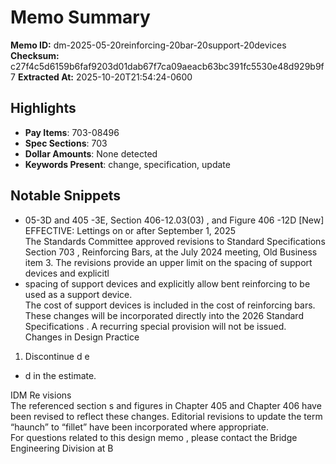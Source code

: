 # Memo Summary

**Memo ID:** dm-2025-05-20reinforcing-20bar-20support-20devices
**Checksum:** c27f4c5d6159b6faf9203d01dab67f7ca09aeacb63bc391fc5530e48d929b9f7
**Extracted At:** 2025-10-20T21:54:24-0600

## Highlights
- **Pay Items**: 703-08496
- **Spec Sections**: 703
- **Dollar Amounts**: None detected
- **Keywords Present**: change, specification, update

## Notable Snippets
- 05-3D and 405 -3E, Section 406-12.03(03) , 
and Figure 406 -12D [New]  
EFFECTIVE:  Lettings on or after September 1, 2025  
The Standards Committee approved revisions to Standard Specifications Section 703 , Reinforcing 
Bars, at the July 2024 meeting, Old Business item 3. The revisions provide an upper limit on the 
spacing of support devices and explicitl
- spacing of support devices and explicitly allow bent reinforcing to be used as a support device.  
The cost of support devices is included in the cost of reinforcing bars.  
These changes will be incorporated directly into the 2026 Standard Specifications . A recurring 
special provision will not be issued.    
Changes in Design Practice  
1. Discontinue d e
- d in the estimate.  
 
IDM Re visions  
The referenced section s and figures in Chapter 405  and Chapter 406  have been revised to reflect 
these changes.   Editorial revisions to update the term “haunch” to “fillet” have been incorporated 
where appropriate.    
For questions related to this design memo , please contact the Bridge Engineering Division at 
B